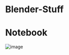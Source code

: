# Blender-Stuff
# Notebook
![image](https://user-images.githubusercontent.com/36896710/45463365-76104d00-b6d1-11e8-9120-2ed0babc1a96.png)
